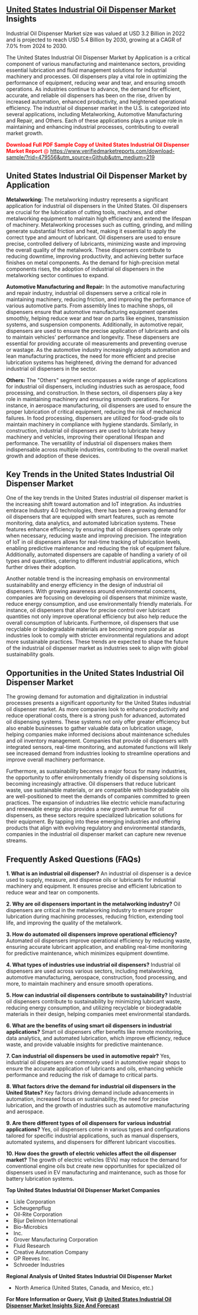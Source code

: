<h2><a href="https://www.verifiedmarketreports.com/download-sample/?rid=479556&amp;utm_source=Github&amp;utm_medium=219" target="_blank">United States Industrial Oil Dispenser Market</a> Insights</h2><p>Industrial Oil Dispenser Market size was valued at USD 3.2 Billion in 2022 and is projected to reach USD 5.4 Billion by 2030, growing at a CAGR of 7.0% from 2024 to 2030.</p><p><p>The United States Industrial Oil Dispenser Market by Application is a critical component of various manufacturing and maintenance sectors, providing essential lubrication and fluid management solutions for industrial machinery and processes. Oil dispensers play a vital role in optimizing the performance of equipment, reducing wear and tear, and ensuring smooth operations. As industries continue to advance, the demand for efficient, accurate, and reliable oil dispensers has been on the rise, driven by increased automation, enhanced productivity, and heightened operational efficiency. The industrial oil dispenser market in the U.S. is categorized into several applications, including Metalworking, Automotive Manufacturing and Repair, and Others. Each of these applications plays a unique role in maintaining and enhancing industrial processes, contributing to overall market growth. <p><span class=""><span style="color: #ff0000;"><strong>Download Full PDF Sample Copy of United States Industrial Oil Dispenser Market Report</strong> @ </span><a href="https://www.verifiedmarketreports.com/download-sample/?rid=479556&amp;utm_source=Github&amp;utm_medium=219" target="_blank">https://www.verifiedmarketreports.com/download-sample/?rid=479556&amp;utm_source=Github&amp;utm_medium=219</a></span></p></p> <h2>United States Industrial Oil Dispenser Market by Application</h2> <p><strong>Metalworking:</strong> The metalworking industry represents a significant application for industrial oil dispensers in the United States. Oil dispensers are crucial for the lubrication of cutting tools, machines, and other metalworking equipment to maintain high efficiency and extend the lifespan of machinery. Metalworking processes such as cutting, grinding, and milling generate substantial friction and heat, making it essential to apply the correct type and amount of lubricant. Oil dispensers are used to ensure precise, controlled delivery of lubricants, minimizing waste and improving the overall quality of the metalwork. These dispensers contribute to reducing downtime, improving productivity, and achieving better surface finishes on metal components. As the demand for high-precision metal components rises, the adoption of industrial oil dispensers in the metalworking sector continues to expand. <p><strong>Automotive Manufacturing and Repair:</strong> In the automotive manufacturing and repair industry, industrial oil dispensers serve a critical role in maintaining machinery, reducing friction, and improving the performance of various automotive parts. From assembly lines to machine shops, oil dispensers ensure that automotive manufacturing equipment operates smoothly, helping reduce wear and tear on parts like engines, transmission systems, and suspension components. Additionally, in automotive repair, dispensers are used to ensure the precise application of lubricants and oils to maintain vehicles' performance and longevity. These dispensers are essential for providing accurate oil measurements and preventing overuse or wastage. As the automotive industry increasingly adopts automation and lean manufacturing practices, the need for more efficient and precise lubrication systems has heightened, driving the demand for advanced industrial oil dispensers in the sector. <p><strong>Others:</strong> The "Others" segment encompasses a wide range of applications for industrial oil dispensers, including industries such as aerospace, food processing, and construction. In these sectors, oil dispensers play a key role in maintaining machinery and ensuring smooth operations. For instance, in aerospace manufacturing, oil dispensers are used to ensure the proper lubrication of critical equipment, reducing the risk of mechanical failures. In food processing, dispensers are utilized for food-grade oils to maintain machinery in compliance with hygiene standards. Similarly, in construction, industrial oil dispensers are used to lubricate heavy machinery and vehicles, improving their operational lifespan and performance. The versatility of industrial oil dispensers makes them indispensable across multiple industries, contributing to the overall market growth and adoption of these devices. <h2>Key Trends in the United States Industrial Oil Dispenser Market</h2> <p>One of the key trends in the United States industrial oil dispenser market is the increasing shift toward automation and IoT integration. As industries embrace Industry 4.0 technologies, there has been a growing demand for oil dispensers that are equipped with smart features, such as remote monitoring, data analytics, and automated lubrication systems. These features enhance efficiency by ensuring that oil dispensers operate only when necessary, reducing waste and improving precision. The integration of IoT in oil dispensers allows for real-time tracking of lubrication levels, enabling predictive maintenance and reducing the risk of equipment failure. Additionally, automated dispensers are capable of handling a variety of oil types and quantities, catering to different industrial applications, which further drives their adoption. <p>Another notable trend is the increasing emphasis on environmental sustainability and energy efficiency in the design of industrial oil dispensers. With growing awareness around environmental concerns, companies are focusing on developing oil dispensers that minimize waste, reduce energy consumption, and use environmentally friendly materials. For instance, oil dispensers that allow for precise control over lubricant quantities not only improve operational efficiency but also help reduce the overall consumption of lubricants. Furthermore, oil dispensers that use recyclable or biodegradable materials are becoming more popular as industries look to comply with stricter environmental regulations and adopt more sustainable practices. These trends are expected to shape the future of the industrial oil dispenser market as industries seek to align with global sustainability goals. <h2>Opportunities in the United States Industrial Oil Dispenser Market</h2> <p>The growing demand for automation and digitalization in industrial processes presents a significant opportunity for the United States industrial oil dispenser market. As more companies look to enhance productivity and reduce operational costs, there is a strong push for advanced, automated oil dispensing systems. These systems not only offer greater efficiency but also enable businesses to gather valuable data on lubrication usage, helping companies make informed decisions about maintenance schedules and oil inventory management. Companies that provide oil dispensers with integrated sensors, real-time monitoring, and automated functions will likely see increased demand from industries looking to streamline operations and improve overall machinery performance. <p>Furthermore, as sustainability becomes a major focus for many industries, the opportunity to offer environmentally friendly oil dispensing solutions is becoming increasingly attractive. Oil dispensers that reduce lubricant waste, use sustainable materials, or are compatible with biodegradable oils are well-positioned to meet the demands of companies committed to green practices. The expansion of industries like electric vehicle manufacturing and renewable energy also provides a new growth avenue for oil dispensers, as these sectors require specialized lubrication solutions for their equipment. By tapping into these emerging industries and offering products that align with evolving regulatory and environmental standards, companies in the industrial oil dispenser market can capture new revenue streams. <h2>Frequently Asked Questions (FAQs)</h2> <p><strong>1. What is an industrial oil dispenser?</strong> An industrial oil dispenser is a device used to supply, measure, and dispense oils or lubricants for industrial machinery and equipment. It ensures precise and efficient lubrication to reduce wear and tear on components.</p> <p><strong>2. Why are oil dispensers important in the metalworking industry?</strong> Oil dispensers are critical in the metalworking industry to ensure proper lubrication during machining processes, reducing friction, extending tool life, and improving the quality of the metalwork.</p> <p><strong>3. How do automated oil dispensers improve operational efficiency?</strong> Automated oil dispensers improve operational efficiency by reducing waste, ensuring accurate lubricant application, and enabling real-time monitoring for predictive maintenance, which minimizes equipment downtime.</p> <p><strong>4. What types of industries use industrial oil dispensers?</strong> Industrial oil dispensers are used across various sectors, including metalworking, automotive manufacturing, aerospace, construction, food processing, and more, to maintain machinery and ensure smooth operations.</p> <p><strong>5. How can industrial oil dispensers contribute to sustainability?</strong> Industrial oil dispensers contribute to sustainability by minimizing lubricant waste, reducing energy consumption, and utilizing recyclable or biodegradable materials in their design, helping companies meet environmental standards.</p> <p><strong>6. What are the benefits of using smart oil dispensers in industrial applications?</strong> Smart oil dispensers offer benefits like remote monitoring, data analytics, and automated lubrication, which improve efficiency, reduce waste, and provide valuable insights for predictive maintenance.</p> <p><strong>7. Can industrial oil dispensers be used in automotive repair?</strong> Yes, industrial oil dispensers are commonly used in automotive repair shops to ensure the accurate application of lubricants and oils, enhancing vehicle performance and reducing the risk of damage to critical parts.</p> <p><strong>8. What factors drive the demand for industrial oil dispensers in the United States?</strong> Key factors driving demand include advancements in automation, increased focus on sustainability, the need for precise lubrication, and the growth of industries such as automotive manufacturing and aerospace.</p> <p><strong>9. Are there different types of oil dispensers for various industrial applications?</strong> Yes, oil dispensers come in various types and configurations tailored for specific industrial applications, such as manual dispensers, automated systems, and dispensers for different lubricant viscosities.</p> <p><strong>10. How does the growth of electric vehicles affect the oil dispenser market?</strong> The growth of electric vehicles (EVs) may reduce the demand for conventional engine oils but create new opportunities for specialized oil dispensers used in EV manufacturing and maintenance, such as those for battery lubrication systems.</p></p><p><strong>Top United States Industrial Oil Dispenser Market Companies</strong></p><div data-test-id=""><p><li>Lisle Corporation</li><li> Scheugenpflug</li><li> Oil-Rite Corporation</li><li> Bijur Delimon International</li><li> Bio-Microbics</li><li> Inc.</li><li> Grover Manufacturing Corporation</li><li> Fluid Research</li><li> Creative Automation Company</li><li> GP Reeves Inc.</li><li> Schroeder Industries</li></p><div><strong>Regional Analysis of&nbsp;United States Industrial Oil Dispenser Market</strong></div><ul><li dir="ltr"><p dir="ltr">North America&nbsp;(United States, Canada, and Mexico, etc.)</p></li></ul><p><strong>For More Information or Query, Visit @&nbsp;</strong><strong><a href="https://www.verifiedmarketreports.com/product/industrial-oil-dispenser-market/?utm_source=Github&amp;utm_medium=219" target="_blank">United States Industrial Oil Dispenser Market Insights Size And Forecast</a></strong></p></div>
